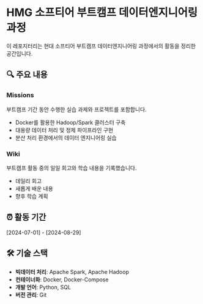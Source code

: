 # HMG 소프티어 부트캠프 데이터엔지니어링 과정

이 레포지터리는 현대 소프티어 부트캠프 데이터엔지니어링 과정에서의 활동을 정리한 공간입니다.

## 🔍 주요 내용

### Missions
부트캠프 기간 동안 수행한 실습 과제와 프로젝트를 포함합니다.
- Docker를 활용한 Hadoop/Spark 클러스터 구축
- 대용량 데이터 처리 및 정제 파이프라인 구현
- 분산 처리 환경에서의 데이터 엔지니어링 실습

### Wiki
부트캠프 활동 중의 일일 회고와 학습 내용을 기록했습니다.
- 데일리 회고
- 새롭게 배운 내용
- 향후 학습 계획

## ⏰ 활동 기간
[2024-07-01] - [2024-08-29]

## 🛠 기술 스택
- **빅데이터 처리**: Apache Spark, Apache Hadoop
- **컨테이너화**: Docker, Docker-Compose
- **개발 언어**: Python, SQL
- **버전 관리**: Git
